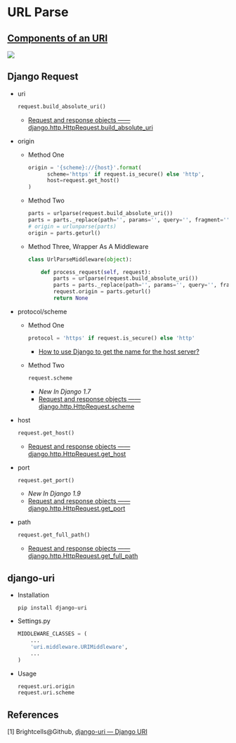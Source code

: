 # URL Parse

## [Components of an URI](https://medialize.github.io/URI.js/about-uris.html)

![](http://ww4.sinaimg.cn/large/c05783a7gw1f2h380qt9jj21500i8q5o.jpg)

## Django Request

* uri

  ```python
  request.build_absolute_uri()
  ```

  * [Request and response objects —— django.http.HttpRequest.build_absolute_uri](https://docs.djangoproject.com/en/1.9/ref/request-response/#django.http.HttpRequest.build_absolute_uri)

* origin

  * Method One

    ```python
    origin = '{scheme}://{host}'.format(
          scheme='https' if request.is_secure() else 'http',
          host=request.get_host()
    )
    ```

  * Method Two

    ```python
    parts = urlparse(request.build_absolute_uri())
    parts = parts._replace(path='', params='', query='', fragment='')
    # origin = urlunparse(parts)
    origin = parts.geturl()
    ```

  * Method Three, Wrapper As A Middleware

    ```python
    class UrlParseMiddleware(object):

    	def process_request(self, request):
            parts = urlparse(request.build_absolute_uri())
            parts = parts._replace(path='', params='', query='', fragment='')
            request.origin = parts.geturl()
            return None
    ```

* protocol/scheme

  * Method One

    ```python
    protocol = 'https' if request.is_secure() else 'http'
    ```

    * [How to use Django to get the name for the host server?](http://stackoverflow.com/questions/4093999/how-to-use-django-to-get-the-name-for-the-host-server)

  * Method Two

    ```python
    request.scheme
    ```

    * _New In Django 1.7_
    * [Request and response objects —— django.http.HttpRequest.scheme](https://docs.djangoproject.com/en/1.7/ref/request-response/#django.http.HttpRequest.scheme)

* host

  ```python
  request.get_host()
  ```

  * [Request and response objects —— django.http.HttpRequest.get_host](https://docs.djangoproject.com/en/1.9/ref/request-response/#django.http.HttpRequest.get_host)

* port

  ```python
  request.get_port()
  ```

  * _New In Django 1.9_
  * [Request and response objects —— django.http.HttpRequest.get_port](https://docs.djangoproject.com/en/1.9/ref/request-response/#django.http.HttpRequest.get_port)

* path

  ```python
  request.get_full_path()
  ```

  * [Request and response objects —— django.http.HttpRequest.get_full_path](https://docs.djangoproject.com/en/1.9/ref/request-response/#django.http.HttpRequest.get_full_path)

## django-uri

* Installation

  ```shell
  pip install django-uri
  ```

* Settings.py

  ```python
  MIDDLEWARE_CLASSES = (
      ...
      'uri.middleware.URIMiddleware',
      ...
  )
  ```

* Usage

  ```python
  request.uri.origin
  request.uri.scheme
  ```

## References

[1] Brightcells@Github, [django-uri — Django URI](https://github.com/Brightcells/django-uri)